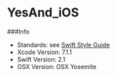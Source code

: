 # YesAnd_iOS

###Info
* Standards: see [Swift Style Guide](https://github.com/raywenderlich/swift-style-guide)
* Xcode Version: 7.1.1
* Swift Version: 2.1
* OSX Version: OSX Yosemite
